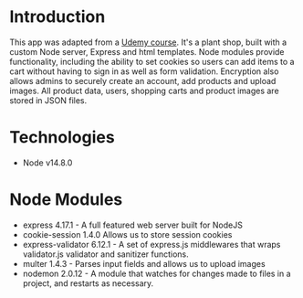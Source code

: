 # Introduction

This app was adapted from a [Udemy course](https://www.udemy.com/course/javascript-beginners-complete-tutorial/). It's a plant shop, built with a custom Node server, Express and html templates. Node modules provide functionality, including the ability to set cookies so users can add items to a cart without having to sign in as well as form validation. Encryption also allows admins to securely create an account, add products and upload images. All product data, users, shopping carts and product images are stored in JSON files.

# Technologies

-  Node v14.8.0

# Node Modules

-  express 4.17.1 -
   A full featured web server built for NodeJS
-  cookie-session 1.4.0
   Allows us to store session cookies
-  express-validator 6.12.1 -
   A set of express.js middlewares that wraps validator.js validator and sanitizer functions.
-  multer 1.4.3 -
   Parses input fields and allows us to upload images
-  nodemon 2.0.12 -
   A module that watches for changes made to files in a project, and restarts as necessary.
